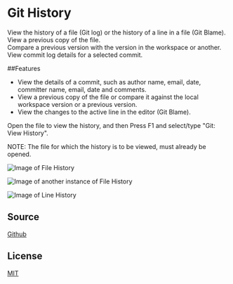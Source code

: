 # Git History

View the history of a file (Git log) or the history of a line in a file (Git Blame).<br>
View a previous copy of the file.<br>
Compare a previous version with the version in the workspace or another.<br>
View commit log details for a selected commit.

##Features
* View the details of a commit, such as author name, email, date, committer name, email, date and comments.
* View a previous copy of the file or compare it against the local workspace version or a previous version.
* View the changes to the active line in the editor (Git Blame).

Open the file to view the history, and then 
Press F1 and select/type "Git: View History".

NOTE: The file for which the history is to be viewed, must already be opened.
 
![Image of File History](https://raw.githubusercontent.com/DonJayamanne/gitHistoryVSCode/master/images/fileHistoryCommand.gif)

![Image of another instance of File History](https://raw.githubusercontent.com/DonJayamanne/gitHistoryVSCode/master/images/fileHistoryCommandMore.gif)

![Image of Line History](https://raw.githubusercontent.com/DonJayamanne/gitHistoryVSCode/master/images/lineHistoryCommand.gif)


## Source

[Github](https://github.com/DonJayamanne/bowerVSCode)
                
## License

[MIT](https://raw.githubusercontent.com/DonJayamanne/bowerVSCode/master/LICENSE)
